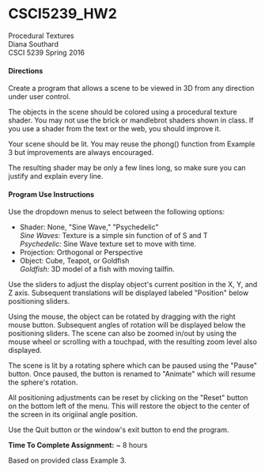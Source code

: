 # CSCI5239_HW2
Procedural Textures <br>
Diana Southard<br>
CSCI 5239 Spring 2016<br>

#### Directions
Create a program that allows a scene to be viewed in 3D from any direction under user control.

The objects in the scene should be colored using a procedural texture shader. You may not use the brick or mandlebrot shaders shown in class.  If you use a shader from the text or the web, you should improve it.<br>

Your scene should be lit.  You may reuse the phong() function from Example 3 but improvements are always encouraged.

The resulting shader may be only a few lines long, so make sure you can justify and explain every line.

#### Program Use Instructions
Use the dropdown menus to select between the following options:
- Shader: None, "Sine Wave," "Psychedelic"<br>
	*Sine Waves:* Texture is a simple sin function of of S and T<br>
	*Psychedelic:* Sine Wave texture set to move with time.<br>
- Projection: Orthogonal or Perspective<br>
- Object: Cube, Teapot, or Goldfish<br>
	*Goldfish:* 3D model of a fish with moving tailfin.<br>

Use the sliders to adjust the display object's current position in the X, Y, and Z axis. Subsequent translations will be displayed labeled "Position" below positioning sliders.

Using the mouse, the object can be rotated by dragging with the right mouse button. Subsequent angles of rotation will be displayed below the positioning sliders. The scene can also be zoomed in/out by using the mouse wheel or scrolling with a touchpad, with the resulting zoom level also displayed.

The scene is lit by a rotating sphere which can be paused using the "Pause" button. Once paused, the button is renamed to "Animate" which will resume the sphere's rotation.

All positioning adjustments can be reset by clicking on the "Reset" button on the bottom left of the menu. This will restore the object to the center of the screen in its origiinal angle position.

Use the Quit button or the window's exit button to end the program.

**Time To Complete Assignment:** ~ 8 hours

Based on provided class Example 3.
